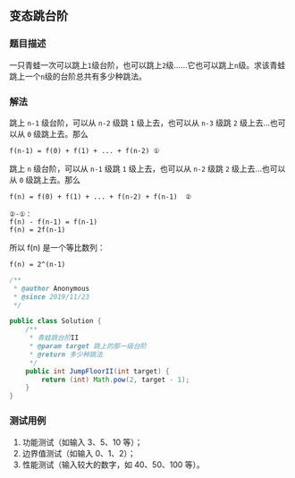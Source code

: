 ## 变态跳台阶

### 题目描述
一只青蛙一次可以跳上`1`级台阶，也可以跳上`2`级……它也可以跳上`n`级。求该青蛙跳上一个`n`级的台阶总共有多少种跳法。

### 解法
跳上 `n-1` 级台阶，可以从 `n-2` 级跳 `1` 级上去，也可以从 `n-3` 级跳 `2` 级上去...也可以从 `0` 级跳上去。那么
```
f(n-1) = f(0) + f(1) + ... + f(n-2) ①
```

跳上 `n` 级台阶，可以从 `n-1` 级跳 `1` 级上去，也可以从 `n-2` 级跳 `2` 级上去...也可以从 `0` 级跳上去。那么
```
f(n) = f(0) + f(1) + ... + f(n-2) + f(n-1)  ②

②-①：
f(n) - f(n-1) = f(n-1)
f(n) = 2f(n-1)
```

所以 f(n) 是一个等比数列：
```
f(n) = 2^(n-1)
```


```java
/**
 * @author Anonymous
 * @since 2019/11/23
 */

public class Solution {
    /**
     * 青蛙跳台阶II
     * @param target 跳上的那一级台阶
     * @return 多少种跳法
     */
    public int JumpFloorII(int target) {
        return (int) Math.pow(2, target - 1);
    }
}
```

### 测试用例
1. 功能测试（如输入 3、5、10 等）；
2. 边界值测试（如输入 0、1、2）；
3. 性能测试（输入较大的数字，如 40、50、100 等）。